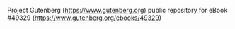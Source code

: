 Project Gutenberg (https://www.gutenberg.org) public repository for
eBook #49329 (https://www.gutenberg.org/ebooks/49329)
